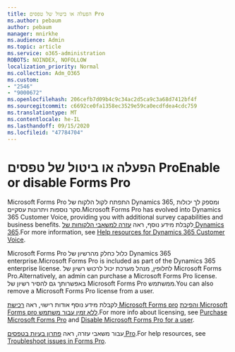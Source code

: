 ```yaml
---
title: הפעלה או ביטול של טפסים Pro
ms.author: pebaum
author: pebaum
manager: mnirkhe
ms.audience: Admin
ms.topic: article
ms.service: o365-administration
ROBOTS: NOINDEX, NOFOLLOW
localization_priority: Normal
ms.collection: Adm_O365
ms.custom:
- "2546"
- "9000672"
ms.openlocfilehash: 206cefb7d09b4c9c34ac2d5ca9c3a68d7412bf4f
ms.sourcegitcommit: c6692ce0fa1358ec3529e59ca0ecdfdea4cdc759
ms.translationtype: MT
ms.contentlocale: he-IL
ms.lasthandoff: 09/15/2020
ms.locfileid: "47784704"
---
```

# <a name="enable-or-disable-forms-pro"></a><span data-ttu-id="0ccfb-102">הפעלה או ביטול של טפסים Pro</span><span class="sxs-lookup"><span data-stu-id="0ccfb-102">Enable or disable Forms Pro</span></span>

<span data-ttu-id="0ccfb-103">Microsoft Forms Pro התפתח לקול הלקוח של Dynamics 365, ומספק לך יכולות סקר נוספות ויתרונות עסקיים.</span><span class="sxs-lookup"><span data-stu-id="0ccfb-103">Microsoft Forms Pro has evolved into Dynamics 365 Customer Voice, providing you with additional survey capabilities and business benefits.</span></span> <span data-ttu-id="0ccfb-104">לקבלת מידע נוסף, ראה [עזרה למשאבי הלקוחות של Dynamics 365](https://go.microsoft.com/fwlink/p/?linkid=2128357).</span><span class="sxs-lookup"><span data-stu-id="0ccfb-104">For more information, see [Help resources for Dynamics 365 Customer Voice](https://go.microsoft.com/fwlink/p/?linkid=2128357).</span></span>  

<span data-ttu-id="0ccfb-105">Microsoft Forms Pro כלול כחלק מהרשיון של Dynamics 365 enterprise.</span><span class="sxs-lookup"><span data-stu-id="0ccfb-105">Microsoft Forms Pro is included as part of the Dynamics 365 enterprise license.</span></span> <span data-ttu-id="0ccfb-106">לחלופין, מנהל מערכת יכול לרכוש רשיון של Microsoft Forms Pro.</span><span class="sxs-lookup"><span data-stu-id="0ccfb-106">Alternatively, an admin can purchase a Microsoft Forms Pro license.</span></span> <span data-ttu-id="0ccfb-107">באפשרותך גם להסיר רשיון של Microsoft Forms Pro ממשתמש.</span><span class="sxs-lookup"><span data-stu-id="0ccfb-107">You can also remove a Microsoft Forms Pro license from a user.</span></span>  

<span data-ttu-id="0ccfb-108">לקבלת מידע נוסף אודות רישוי, ראה [רכישת Microsoft Forms pro](https://docs.microsoft.com/forms-pro/purchase#purchase-microsoft-forms-pro-for-users-in-a-dynamics-365-tenant) [והפיכת Microsoft Forms pro ללא זמין עבור משתמש](https://docs.microsoft.com/forms-pro/purchase#disable-microsoft-forms-pro-for-a-user-1).</span><span class="sxs-lookup"><span data-stu-id="0ccfb-108">For more info about licensing, see [Purchase Microsoft Forms Pro](https://docs.microsoft.com/forms-pro/purchase#purchase-microsoft-forms-pro-for-users-in-a-dynamics-365-tenant) and [Disable Microsoft Forms Pro for a user](https://docs.microsoft.com/forms-pro/purchase#disable-microsoft-forms-pro-for-a-user-1).</span></span>
  
<span data-ttu-id="0ccfb-109">עבור משאבי עזרה, ראה [פתרון בעיות בטפסים Pro](https://docs.microsoft.com/forms-pro/troubleshoot).</span><span class="sxs-lookup"><span data-stu-id="0ccfb-109">For help resources, see [Troubleshoot issues in Forms Pro](https://docs.microsoft.com/forms-pro/troubleshoot).</span></span>